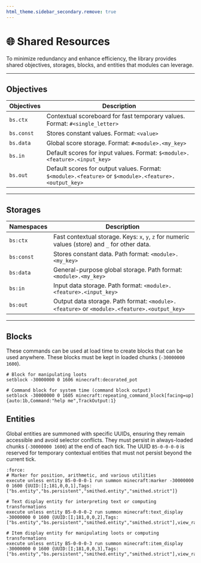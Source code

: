 ```yaml
---
html_theme.sidebar_secondary.remove: true
---
```


# 🌐 Shared Resources

To minimize redundancy and enhance efficiency, the library provides shared objectives, storages, blocks, and entities that modules can leverage.

---

## Objectives

| Objectives | Description |
|------------|-------------|
| `bs.ctx`   | Contextual scoreboard for fast temporary values. Format: `#<single_letter>` |
| `bs.const` | Stores constant values. Format: `<value>` |
| `bs.data`  | Global score storage. Format:  `#<module>.<my_key>` |
| `bs.in`    | Default scores for input values. Format:  `$<module>.<feature>.<input_key>` |
| `bs.out`   | Default scores for output values. Format:  `$<module>.<feature>` or `$<module>.<feature>.<output_key>` |

---

## Storages

| Namespaces | Description |
|------------|-------------|
| `bs:ctx`   | Fast contextual storage. Keys: `x`, `y`, `z` for numeric values (store) and `_` for other data. |
| `bs:const` | Stores constant data. Path format: `<module>.<my_key>` |
| `bs:data`  | General-purpose global storage. Path format: `<module>.<my_key>` |
| `bs:in`    | Input data storage. Path format: `<module>.<feature>.<input_key>` |
| `bs:out`   | Output data storage. Path format: `<module>.<feature>` or `<module>.<feature>.<output_key>` |

---

## Blocks

These commands can be used at load time to create blocks that can be used anywhere. These blocks must be kept in loaded chunks (`-30000000 1600`).

```mcfunction
# Block for manipulating loots
setblock -30000000 0 1606 minecraft:decorated_pot

# Command block for system time (command block output)
setblock -30000000 0 1605 minecraft:repeating_command_block[facing=up]{auto:1b,Command:"help me",TrackOutput:1}
```

## Entities

Global entities are summoned with specific UUIDs, ensuring they remain accessible and avoid selector conflicts. They must persist in always-loaded chunks (`-30000000 1600`) at the end of each tick. The UUID `B5-0-0-0-0` is reserved for temporary contextual entities that must not persist beyond the current tick.

```{code-block} mcfunction
:force:
# Marker for position, arithmetic, and various utilities
execute unless entity B5-0-0-0-1 run summon minecraft:marker -30000000 0 1600 {UUID:[I;181,0,0,1],Tags:["bs.entity","bs.persistent","smithed.entity","smithed.strict"]}

# Text display entity for interpreting text or computing transformations
execute unless entity B5-0-0-0-2 run summon minecraft:text_display -30000000 0 1600 {UUID:[I;181,0,0,2],Tags:["bs.entity","bs.persistent","smithed.entity","smithed.strict"],view_range:0f,alignment:"center"}

# Item display entity for manipulating loots or computing transformations
execute unless entity B5-0-0-0-3 run summon minecraft:item_display -30000000 0 1600 {UUID:[I;181,0,0,3],Tags:["bs.entity","bs.persistent","smithed.entity","smithed.strict"],view_range:0f,alignment:"center"}
```
